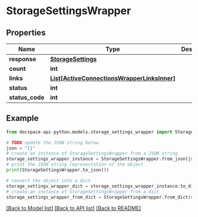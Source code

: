 # StorageSettingsWrapper

## Properties

Name | Type | Description | Notes
------------ | ------------- | ------------- | -------------
**response** | [**StorageSettings**](StorageSettings.md) |  | [optional] 
**count** | **int** |  | [optional] 
**links** | [**List[ActiveConnectionsWrapperLinksInner]**](ActiveConnectionsWrapperLinksInner.md) |  | [optional] 
**status** | **int** |  | [optional] 
**status_code** | **int** |  | [optional] 

## Example

```python
from docspace-api-python.models.storage_settings_wrapper import StorageSettingsWrapper

# TODO update the JSON string below
json = "{}"
# create an instance of StorageSettingsWrapper from a JSON string
storage_settings_wrapper_instance = StorageSettingsWrapper.from_json(json)
# print the JSON string representation of the object
print(StorageSettingsWrapper.to_json())

# convert the object into a dict
storage_settings_wrapper_dict = storage_settings_wrapper_instance.to_dict()
# create an instance of StorageSettingsWrapper from a dict
storage_settings_wrapper_from_dict = StorageSettingsWrapper.from_dict(storage_settings_wrapper_dict)
```
[[Back to Model list]](../README.md#documentation-for-models) [[Back to API list]](../README.md#documentation-for-api-endpoints) [[Back to README]](../README.md)


